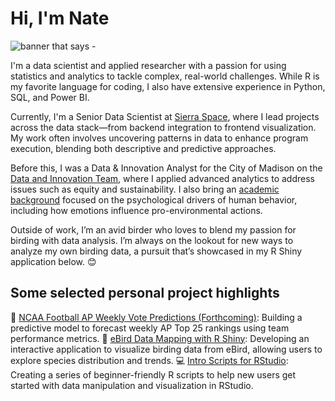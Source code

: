 # Hi, I'm Nate 

<img src=".png" alt="banner that says - ">

I'm a data scientist and applied researcher with a passion for using statistics and analytics to tackle complex, real-world challenges. While R is my favorite language for coding, I also have extensive experience in Python, SQL, and Power BI.

Currently, I'm a Senior Data Scientist at <a href="https://www.sierraspace.com/">Sierra Space</a>, where I lead projects across the data stack—from backend integration to frontend visualization. My work often involves uncovering patterns in data to enhance program execution, blending both descriptive and predictive approaches.

Before this, I was a Data & Innovation Analyst for the City of Madison on the <a href="https://www.cityofmadison.com/finance/data-innovation">Data and Innovation Team</a>, where I applied advanced analytics to address issues such as equity and sustainability. I also bring an <a href="https://scholar.google.com/citations?user=n2-up3oAAAAJ&hl=en">academic background</a> focused on the psychological drivers of human behavior, including how emotions influence pro-environmental actions.

Outside of work, I’m an avid birder who loves to blend my passion for birding with data analysis. I’m always on the lookout for new ways to analyze my own birding data, a pursuit that’s showcased in my R Shiny application below. 😊

## Some selected personal project highlights

🏈 <a href="">NCAA Football AP Weekly Vote Predictions (Forthcoming)</a>: Building a predictive model to forecast weekly AP Top 25 rankings using team performance metrics.
🦅 <a href="https://github.com/NathanJShipley/eBird_Mapping_RShiny">eBird Data Mapping with R Shiny</a>: Developing an interactive application to visualize birding data from eBird, allowing users to explore species distribution and trends.
💻 <a href="">Intro Scripts for RStudio</a>: Creating a series of beginner-friendly R scripts to help new users get started with data manipulation and visualization in RStudio.




<!--[Text](https://www.youtube.com/watch?v=KhGWbt1dAKQ) good link for more ideas as needed-->
